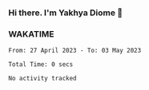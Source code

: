 ### Hi there. I'm Yakhya Diome 👋

### WAKATIME
<!--START_SECTION:waka-->

```text
From: 27 April 2023 - To: 03 May 2023

Total Time: 0 secs

No activity tracked
```

<!--END_SECTION:waka-->
